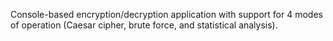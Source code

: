 Console-based encryption/decryption application with support for 4 modes of operation (Caesar cipher, brute force, and statistical analysis).
